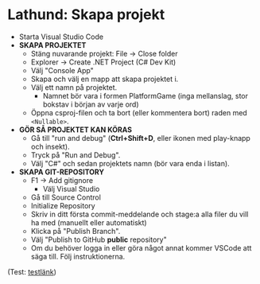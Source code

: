 # Lathund: Skapa projekt

* Starta Visual Studio Code
* **SKAPA PROJEKTET**
  * Stäng nuvarande projekt: File → Close folder
  * Explorer → Create .NET Project (C# Dev Kit)
  * Välj "Console App"
  * Skapa och välj en mapp att skapa projektet i.
  * Välj ett namn på projektet.
    * Namnet bör vara i formen PlatformGame (inga mellanslag, stor bokstav i början av varje ord)
  * Öppna csproj-filen och ta bort (eller kommentera bort) raden med `<Nullable>`.
* **GÖR SÅ PROJEKTET KAN KÖRAS**
  * Gå till "run and debug" (**Ctrl+Shift+D**, eller ikonen med play-knapp och insekt).
  * Tryck på "Run and Debug".
  * Välj "C#" och sedan projektets namn (bör vara enda i listan).
* **SKAPA GIT-REPOSITORY**
  * F1 → Add gitignore
    * Välj Visual Studio
  * Gå till Source Control
  * Initialize Repository
  * Skriv in ditt första commit-meddelande och stage:a alla filer du vill ha med (manuellt eller automatiskt)
  * Klicka på "Publish Branch".
  * Välj "Publish to GitHub **public** repository"
  * Om du behöver logga in eller göra något annat kommer VSCode att säga till. Följ instruktionerna.

(Test: [testlänk](test.md))
